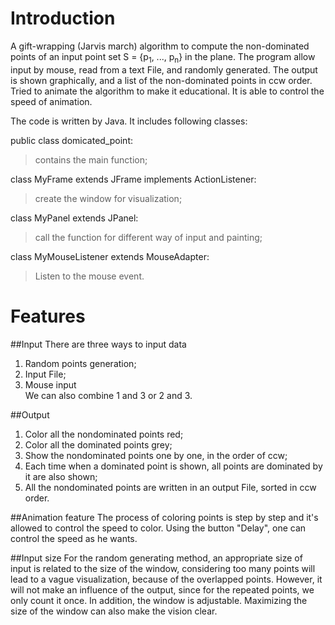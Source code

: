 # Introduction
A gift-wrapping (Jarvis march) algorithm to compute the non-dominated points of an input
point set S = {p<sub>1</sub>, ..., p<sub>n</sub>} in the plane. The program allow input by mouse, read from a text File, and randomly generated. The output is shown graphically, and a list of the non-dominated points in ccw order. Tried to animate the algorithm to make it educational. It is able to control the speed of animation.

The code is written by Java. It includes following classes:   

public class domicated_point:     
>contains the main function;

class MyFrame extends JFrame implements ActionListener:  
>create the window for visualization;   

class MyPanel extends JPanel:   
>call the function for different way of input and painting;   

class MyMouseListener extends MouseAdapter:
>Listen to the mouse event.   

   
# Features
##Input
There are three ways to input data    
1. Random points generation;    
2. Input File;    
3. Mouse input    
We can also combine 1 and 3 or 2 and 3.

##Output
1. Color all the nondominated points red;
2. Color all the dominated points grey;
3. Show the nondominated points one by one, in the order of ccw;
4. Each time when a dominated point is shown, all points are dominated by it are also shown;
5. All the nondominated points are written in an output File, sorted in ccw order.

##Animation feature
The process of coloring points is step by step and it's allowed to control the speed to color. Using the button "Delay", one can control the speed as he wants.

##Input size
For the random generating method, an appropriate size of input is related to the size of the window,
considering too many points will lead to a vague visualization, because of the overlapped points. However, it will not make an influence of the output, since for the repeated points, we only count it once. In addition, the window is adjustable. Maximizing the size of the window can also make the vision clear.